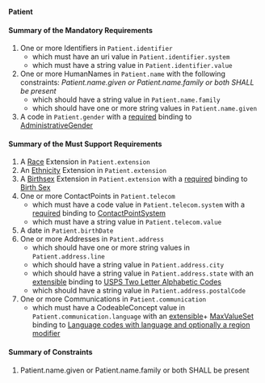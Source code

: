 **Patient**

#### Summary of the Mandatory Requirements
1. One or more  Identifiers  in `Patient.identifier`
   - which must have an  uri value  in `Patient.identifier.system`
   - which must have a  string value  in `Patient.identifier.value`
1. One or more  HumanNames  in `Patient.name`
 with the following constraints: *Patient.name.given  or Patient.name.family or both SHALL be present*
   - which should have a  string value  in `Patient.name.family`
   - which should have one or more  string values  in `Patient.name.given`
1.  A  code  in `Patient.gender`
with a [required](http://hl7.org/fhir/R4/terminologies.html#required)
 binding to [AdministrativeGender](http://hl7.org/fhir/ValueSet/administrative-gender)

#### Summary of the Must Support Requirements
1.  A 
[Race]([&#39;http://hl7.org/fhir/us/core/StructureDefinition/us-core-race&#39;]) Extension  in `Patient.extension`
1.  An 
[Ethnicity]([&#39;http://hl7.org/fhir/us/core/StructureDefinition/us-core-ethnicity&#39;]) Extension  in `Patient.extension`
1.  A 
[Birthsex]([&#39;http://hl7.org/fhir/us/core/StructureDefinition/us-core-birthsex&#39;]) Extension  in `Patient.extension`
with a [required](http://hl7.org/fhir/R4/terminologies.html#required)
 binding to [Birth Sex](http://hl7.org/fhir/us/core/ValueSet/birthsex)
1. One or more  ContactPoints  in `Patient.telecom`
   - which must have a  code value  in `Patient.telecom.system`
with a [required](http://hl7.org/fhir/R4/terminologies.html#required)
 binding to [ContactPointSystem](http://hl7.org/fhir/ValueSet/contact-point-system)
   - which must have a  string value  in `Patient.telecom.value`
1.  A  date  in `Patient.birthDate`
1. One or more  Addresses  in `Patient.address`
   - which should have one or more  string values  in `Patient.address.line`
   - which should have a  string value  in `Patient.address.city`
   - which should have a  string value  in `Patient.address.state`
with an [extensible](http://hl7.org/fhir/R4/terminologies.html#extensible)
 binding to [USPS Two Letter Alphabetic Codes](http://hl7.org/fhir/us/core/ValueSet/us-core-usps-state)
   - which should have a  string value  in `Patient.address.postalCode`
1. One or more  Communications  in `Patient.communication`
   - which must have a  CodeableConcept value  in `Patient.communication.language`
with an [extensible](http://hl7.org/fhir/R4/terminologies.html#extensible)\+ [MaxValueSet](general-guidance.html#max-binding)
 binding to [Language codes with language and optionally a region modifier](http://hl7.org/fhir/us/core/ValueSet/simple-language)

#### Summary of Constraints
1. Patient.name.given  or Patient.name.family or both SHALL be present
